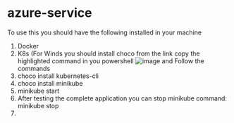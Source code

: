 # azure-service


To use this you should have the following installed in your machine
1. Docker
2. K8s (For Winds you should install choco from the link copy the highlighted command in you powershell 
![image](https://github.com/user-attachments/assets/5b21a7f9-63e4-4dda-a270-3bbc0fe27f49)
  and Follow the commands
3. choco install kubernetes-cli
4. choco install minikube
5. minikube start
6. After testing the complete application you can stop minikube command: minikube stop
7. 

